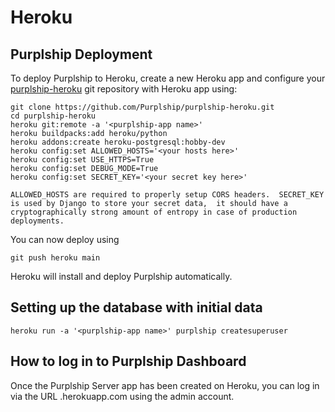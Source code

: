 # Heroku

## Purplship Deployment

To deploy Purplship to Heroku, create a new Heroku app and configure your 
[purplship-heroku](https://github.com/Purplship/purplship-heroku) git repository with
Heroku app using:

```terminal
git clone https://github.com/Purplship/purplship-heroku.git
cd purplship-heroku
heroku git:remote -a '<purplship-app name>'
heroku buildpacks:add heroku/python
heroku addons:create heroku-postgresql:hobby-dev
heroku config:set ALLOWED_HOSTS='<your hosts here>'
heroku config:set USE_HTTPS=True
heroku config:set DEBUG_MODE=True
heroku config:set SECRET_KEY='<your secret key here>'
```

`ALLOWED_HOSTS are required to properly setup CORS headers. 
SECRET_KEY is used by Django to store your secret data, 
it should have a cryptographically strong amount of entropy in case of production deployments.`

You can now deploy using

```terminal
git push heroku main
```

Heroku will install and deploy Purplship automatically.

## Setting up the database with initial data

```terminal
heroku run -a '<purplship-app name>' purplship createsuperuser
```

## How to log in to Purplship Dashboard

Once the Purplship Server app has been created on Heroku, you can log in via the URL 
<purplship-app name>.herokuapp.com using the admin account.
